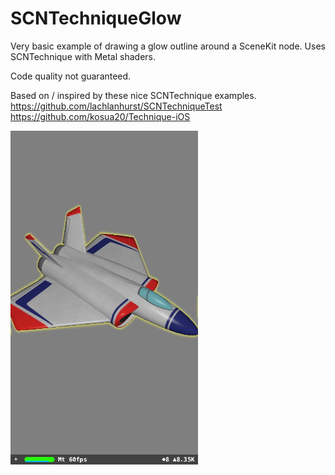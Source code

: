 # SCNTechniqueGlow

Very basic example of drawing a glow outline around a SceneKit node.
Uses SCNTechnique with Metal shaders.

Code quality not guaranteed.

Based on / inspired by these nice SCNTechnique examples.
https://github.com/lachlanhurst/SCNTechniqueTest
https://github.com/kosua20/Technique-iOS



<img width="300" src="screenshot.jpg">




